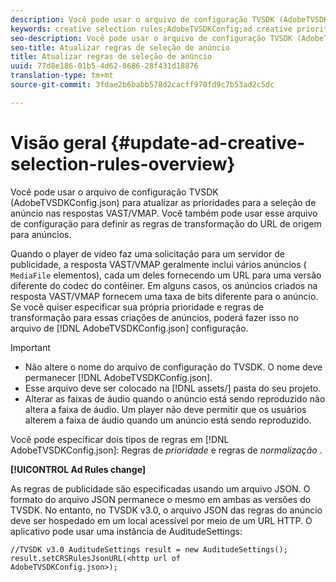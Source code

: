 ```yaml
---
description: Você pode usar o arquivo de configuração TVSDK (AdobeTVSDKConfig.json) para atualizar as prioridades para a seleção de anúncio nas respostas VAST/VMAP. Você também pode usar esse arquivo de configuração para definir as regras de transformação do URL de origem para anúncios.
keywords: creative selection rules;AdobeTVSDKConfig;ad creative priorities;transformation rules
seo-description: Você pode usar o arquivo de configuração TVSDK (AdobeTVSDKConfig.json) para atualizar as prioridades para a seleção de anúncio nas respostas VAST/VMAP. Você também pode usar esse arquivo de configuração para definir as regras de transformação do URL de origem para anúncios.
seo-title: Atualizar regras de seleção de anúncio
title: Atualizar regras de seleção de anúncio
uuid: 77d8e186-01b5-4d62-8686-28f431d18876
translation-type: tm+mt
source-git-commit: 3fdae2b6babb578d2cacff970fd9c7b53ad2c5dc

---
```



# Visão geral {#update-ad-creative-selection-rules-overview}

Você pode usar o arquivo de configuração TVSDK (AdobeTVSDKConfig.json) para atualizar as prioridades para a seleção de anúncio nas respostas VAST/VMAP. Você também pode usar esse arquivo de configuração para definir as regras de transformação do URL de origem para anúncios.

Quando o player de vídeo faz uma solicitação para um servidor de publicidade, a resposta VAST/VMAP geralmente inclui vários anúncios ( `MediaFile` elementos), cada um deles fornecendo um URL para uma versão diferente do codec do contêiner. Em alguns casos, os anúncios criados na resposta VAST/VMAP fornecem uma taxa de bits diferente para o anúncio. Se você quiser especificar sua própria prioridade e regras de transformação para essas criações de anúncios, poderá fazer isso no arquivo de [!DNL AdobeTVSDKConfig.json] configuração.

>[!IMPORTANT]
>
>* Não altere o nome do arquivo de configuração do TVSDK. O nome deve permanecer [!DNL AdobeTVSDKConfig.json].
>* Esse arquivo deve ser colocado na [!DNL assets/] pasta do seu projeto.
>* Alterar as faixas de áudio quando o anúncio está sendo reproduzido não altera a faixa de áudio. Um player não deve permitir que os usuários alterem a faixa de áudio quando um anúncio está sendo reproduzido.
>



Você pode especificar dois tipos de regras em [!DNL AdobeTVSDKConfig.json]: Regras de *prioridade* e regras de *normalização* .

**[!UICONTROL Ad Rules change]**

<!--<a id="section_EDCE7C94156D4A47AA2FBAE9BE0390CE"></a>-->

As regras de publicidade são especificadas usando um arquivo JSON. O formato do arquivo JSON permanece o mesmo em ambas as versões do TVSDK. No entanto, no TVSDK v3.0, o arquivo JSON das regras do anúncio deve ser hospedado em um local acessível por meio de um URL HTTP. O aplicativo pode usar uma instância de AuditudeSettings:

```
//TVSDK v3.0 AuditudeSettings result = new AuditudeSettings(); 
result.setCRSRulesJsonURL(<http url of 
AdobeTVSDKConfig.json>);  
```
